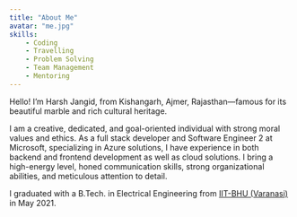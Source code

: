 ```yaml
---
title: "About Me"
avatar: "me.jpg"
skills:
    - Coding
    - Travelling
    - Problem Solving
    - Team Management
    - Mentoring
---
```


Hello! I’m Harsh Jangid, from Kishangarh, Ajmer, Rajasthan—famous for its beautiful marble and rich cultural heritage.

I am a creative, dedicated, and goal-oriented individual with strong moral values and ethics. As a full stack developer and Software Engineer 2 at Microsoft, specializing in Azure solutions, I have experience in both backend and frontend development as well as cloud solutions. I bring a high-energy level, honed communication skills, strong organizational abilities, and meticulous attention to detail.

I graduated with a B.Tech. in Electrical Engineering from [IIT-BHU (Varanasi)](https://iitbhu.ac.in/) in May 2021.
